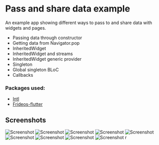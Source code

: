 # Pass and share data example

An example app showing different ways to pass to and share data with widgets and pages.

- Passing data through constructor
- Getting data from Navigator.pop
- InheritedWidget
- InheritedWidget and streams
- InheritedWidget generic provider
- Singleton
- Global singleton BLoC
- Callbacks


### Packages used:

- [Intl](https://pub.dartlang.org/packages/intl)
- [Frideos-flutter](https://pub.dartlang.org/packages/frideos)

## Screenshots
![Screenshot](screenshots/1.png)
![Screenshot](screenshots/2.png)
![Screenshot](screenshots/3.png)
![Screenshot](screenshots/4.png)
![Screenshot](screenshots/5.png)
![Screenshot](screenshots/6.png)
![Screenshot](screenshots/7.png)
![Screenshot](screenshots/8.png)
![Screenshot](screenshots/9.png)
r
